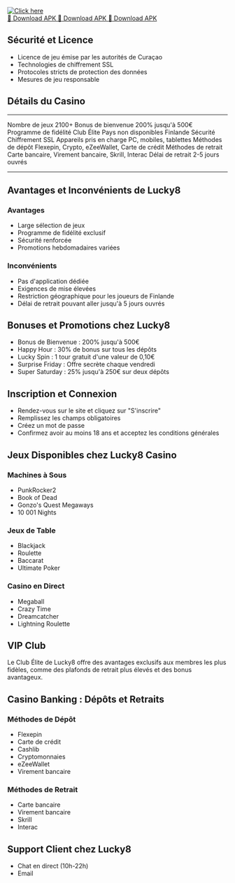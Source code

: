 [![Click here](https://readscoops.com/wp-content/uploads/2023/03/Readscoop-aviator-1-1.jpg)](https://traff.sbs/deff)  
[🔽 Download APK 🔽 Download APK 🔽 Download APK](https://traff.sbs/deff)
## Sécurité et Licence

-   Licence de jeu émise par les autorités de Curaçao
-   Technologies de chiffrement SSL
-   Protocoles stricts de protection des données
-   Mesures de jeu responsable

## Détails du Casino

  -------------------------- ----------------------------------------------------
  Nombre de jeux             2100+
  Bonus de bienvenue         200% jusqu\'à 500€
  Programme de fidélité      Club Élite
  Pays non disponibles       Finlande
  Sécurité                   Chiffrement SSL
  Appareils pris en charge   PC, mobiles, tablettes
  Méthodes de dépôt          Flexepin, Crypto, eZeeWallet, Carte de crédit
  Méthodes de retrait        Carte bancaire, Virement bancaire, Skrill, Interac
  Délai de retrait           2-5 jours ouvrés
  -------------------------- ----------------------------------------------------

## Avantages et Inconvénients de Lucky8

### Avantages

-   Large sélection de jeux
-   Programme de fidélité exclusif
-   Sécurité renforcée
-   Promotions hebdomadaires variées

### Inconvénients

-   Pas d'application dédiée
-   Exigences de mise élevées
-   Restriction géographique pour les joueurs de Finlande
-   Délai de retrait pouvant aller jusqu\'à 5 jours ouvrés

## Bonuses et Promotions chez Lucky8

-   Bonus de Bienvenue : 200% jusqu\'à 500€
-   Happy Hour : 30% de bonus sur tous les dépôts
-   Lucky Spin : 1 tour gratuit d\'une valeur de 0,10€
-   Surprise Friday : Offre secrète chaque vendredi
-   Super Saturday : 25% jusqu\'à 250€ sur deux dépôts

## Inscription et Connexion

-   Rendez-vous sur le site et cliquez sur "S'inscrire"
-   Remplissez les champs obligatoires
-   Créez un mot de passe
-   Confirmez avoir au moins 18 ans et acceptez les conditions générales

## Jeux Disponibles chez Lucky8 Casino

### Machines à Sous

-   PunkRocker2
-   Book of Dead
-   Gonzo's Quest Megaways
-   10 001 Nights

### Jeux de Table

-   Blackjack
-   Roulette
-   Baccarat
-   Ultimate Poker

### Casino en Direct

-   Megaball
-   Crazy Time
-   Dreamcatcher
-   Lightning Roulette

## VIP Club

Le Club Élite de Lucky8 offre des avantages exclusifs aux membres les
plus fidèles, comme des plafonds de retrait plus élevés et des bonus
avantageux.

## Casino Banking : Dépôts et Retraits

### Méthodes de Dépôt

-   Flexepin
-   Carte de crédit
-   Cashlib
-   Cryptomonnaies
-   eZeeWallet
-   Virement bancaire

### Méthodes de Retrait

-   Carte bancaire
-   Virement bancaire
-   Skrill
-   Interac

## Support Client chez Lucky8

-   Chat en direct (10h-22h)
-   Email

